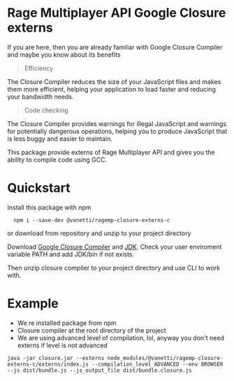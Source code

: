 Rage Multiplayer API Google Closure externs
========

If you are here, then you are already familiar with Google Closure Compiler and maybe you know about its benefits

> Efficiency

The Closure Compiler reduces the size of your JavaScript files and makes them more efficient, helping your application to load faster and reducing your bandwidth needs.

> Code checking

The Closure Compiler provides warnings for illegal JavaScript and warnings for potentially dangerous operations, helping you to produce JavaScript that is less buggy and easier to maintain.

This package provide externs of Rage Multiplayer API and gives you the ability to compile code using GCC.

Quickstart
=======

Install this package with npm
```
  npm i --save-dev @vanetti/ragemp-closure-externs-c
```
or download from repository and unzip to your project directory

Download [Google Closure Compiler](https://developers.google.com/closure/compiler/docs/gettingstarted_app?hl=ru) and [JDK](https://www.oracle.com/technetwork/java/javase/downloads/index.html). Check your user enviroment variable PATH and add JDK/bin if not exists.

Then unzip closure compiler to your project directory and use CLI to work with.

Example
=====
* We re installed package from npm
* Closure compiler at the root directory of the project
* We are using advanced level of compilation, lol, anyway you don't need externs if level is not advanced

```
java -jar closure.jar --externs node_modules/@vanetti/ragemp-closure-externs-c/externs/index.js --compilation_level ADVANCED --env BROWSER --js dist/bundle.js --js_output_file dist/bundle.closure.js
```
